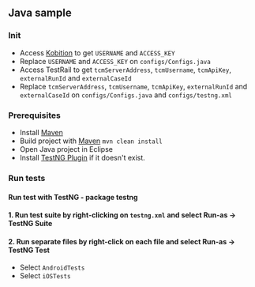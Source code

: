 ## Java sample

### Init

- Access [Kobition](https://portal.kobiton.com) to get `USERNAME` and `ACCESS_KEY`
- Replace `USERNAME` and `ACCESS_KEY` on `configs/Configs.java`
- Access TestRail to get `tcmServerAddress`, `tcmUsername`, `tcmApiKey`, `externalRunId` and `externalCaseId`
- Replace `tcmServerAddress`, `tcmUsername`, `tcmApiKey`, `externalRunId` and `externalCaseId` on `configs/Configs.java` and `configs/testng.xml`

### Prerequisites

 - Install [Maven](https://maven.apache.org/install.html)
 - Build project with [Maven](https://maven.apache.org/run-maven/) `mvn clean install`
 - Open Java project in Eclipse
 - Install [TestNG Plugin](http://beust.com/eclipse) if it doesn't exist.

### Run tests

#### Run test with TestNG - package testng

#### 1. Run test suite by right-clicking on `testng.xml` and select **Run-as → TestNG Suite**

#### 2. Run separate files by right-click on each file and select **Run-as → TestNG Test**

 - Select `AndroidTests` 
 - Select `iOSTests` 